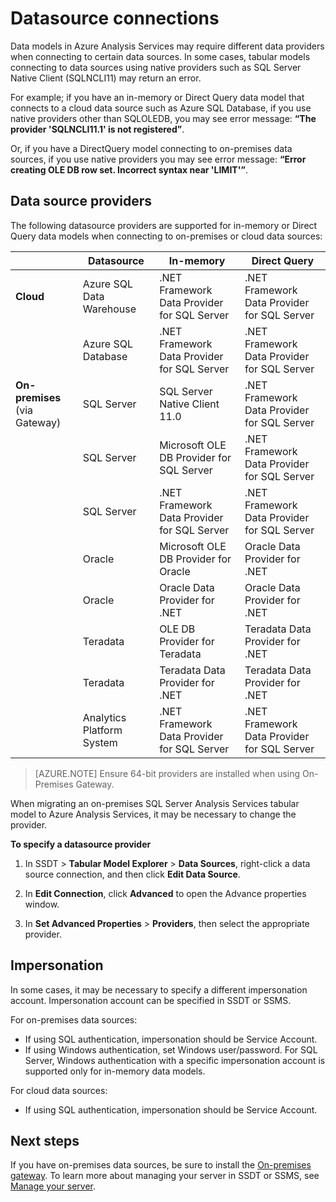 <properties
   pageTitle="Datasource connections | Microsoft Azure"
   description="Describes data source connections for data models in Azure Analysis Services."
   services="analysis-services"
   documentationCenter=""
   authors="minewiskan"
   manager="erikre"
   editor=""
   tags=""/>
<tags
   ms.service="analysis-services"
   ms.devlang="NA"
   ms.topic="article"
   ms.tgt_pltfrm="NA"
   ms.workload="na"
   ms.date="10/25/2016"
   ms.author="owend"/>

# <a name="datasource-connections"></a>Datasource connections

Data models in Azure Analysis Services may require different data providers when connecting to certain data sources. In some cases, tabular models connecting to data sources using native providers such as SQL Server Native Client (SQLNCLI11) may return an error.

For example; if you have an in-memory or Direct Query data model that connects to a cloud data source such as Azure SQL Database, if you use native providers other than SQLOLEDB, you may see error message: **“The provider 'SQLNCLI11.1' is not registered”**.

Or, if you have a DirectQuery model connecting to on-premises data sources, if you use native providers you may see error message: **“Error creating OLE DB row set. Incorrect syntax near 'LIMIT'”**.

## <a name="data-source-providers"></a>Data source providers

The following datasource providers are supported for in-memory or Direct Query data models when connecting to on-premises or cloud data sources:

|               | **Datasource**                     | **In-memory**                            |  **Direct Query**                                           |
|---------------------------|-------------------------------|---------------------------------------------|---------------------------------------------|
| **Cloud**                     | Azure SQL Data Warehouse      | .NET Framework Data Provider for SQL Server | .NET Framework Data Provider for SQL Server |
|                           | Azure SQL Database            | .NET Framework Data Provider for SQL Server | .NET Framework Data Provider for SQL Server |
| **On-premises** (via Gateway) | SQL Server                    | SQL Server Native Client 11.0               | .NET Framework Data Provider for SQL Server |
|                           |  SQL Server                             | Microsoft OLE DB Provider for SQL Server    |   .NET Framework Data Provider for SQL Server                                          |
|                           |  SQL Server                             | .NET Framework Data Provider for SQL Server |  .NET Framework Data Provider for SQL Server                                           |
|                           | Oracle                        | Microsoft OLE DB Provider for Oracle        | Oracle Data Provider for .NET               |
|                           |  Oracle                             | Oracle Data Provider for .NET               | Oracle Data Provider for .NET                                            |
|                           | Teradata                      | OLE DB Provider for Teradata                | Teradata Data Provider for .NET             |
|                           |  Teradata                             | Teradata Data Provider for .NET             |  Teradata Data Provider for .NET                                            |
|                           | Analytics Platform System | .NET Framework Data Provider for SQL Server | .NET Framework Data Provider for SQL Server |


> [AZURE.NOTE] Ensure 64-bit providers are installed when using On-Premises Gateway.

When migrating an on-premises SQL Server Analysis Services tabular model to Azure Analysis Services, it may be necessary to change the provider.

**To specify a datasource provider**

1. In SSDT > **Tabular Model Explorer** > **Data Sources**, right-click a data source connection, and then click **Edit Data Source**.

2. In **Edit Connection**, click **Advanced** to open the Advance properties window.

3. In **Set Advanced Properties** > **Providers**, then select the appropriate provider.

## <a name="impersonation"></a>Impersonation
In some cases, it may be necessary to specify a different impersonation account. Impersonation account can be specified in SSDT or SSMS.

For on-premises data sources:

- If using SQL authentication, impersonation should be Service Account.
- If using Windows authentication, set Windows user/password. For SQL Server, Windows authentication with a specific impersonation account is supported only for in-memory data models.

For cloud data sources:

- If using SQL authentication, impersonation should be Service Account.


## <a name="next-steps"></a>Next steps

If you have on-premises data sources, be sure to install the [On-premises gateway](analysis-services-gateway.md). To learn more about managing your server in SSDT or SSMS, see [Manage your server](analysis-services-manage.md).
